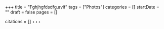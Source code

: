 +++
title = "Fghjhgfdsdfg.avif"
tags = ["Photos"]
categories = []
startDate = ""
draft = false
pages = []

citations = []
+++
